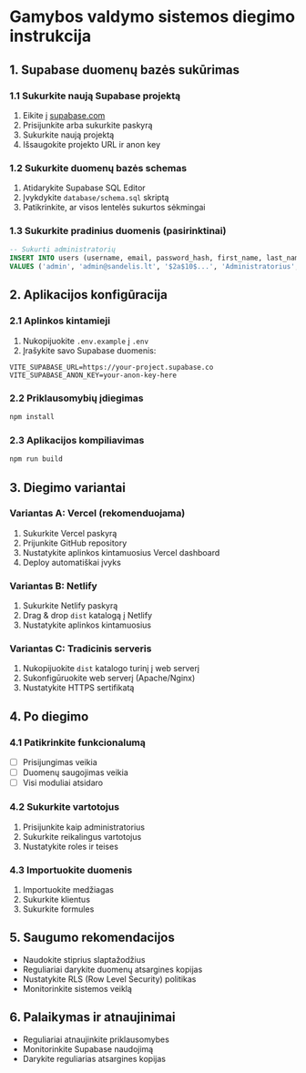 # Gamybos valdymo sistemos diegimo instrukcija

## 1. Supabase duomenų bazės sukūrimas

### 1.1 Sukurkite naują Supabase projektą
1. Eikite į [supabase.com](https://supabase.com)
2. Prisijunkite arba sukurkite paskyrą
3. Sukurkite naują projektą
4. Išsaugokite projekto URL ir anon key

### 1.2 Sukurkite duomenų bazės schemas
1. Atidarykite Supabase SQL Editor
2. Įvykdykite `database/schema.sql` skriptą
3. Patikrinkite, ar visos lentelės sukurtos sėkmingai

### 1.3 Sukurkite pradinius duomenis (pasirinktinai)
```sql
-- Sukurti administratorių
INSERT INTO users (username, email, password_hash, first_name, last_name, role, department)
VALUES ('admin', 'admin@sandelis.lt', '$2a$10$...', 'Administratorius', 'Sistema', 'Admin', 'IT skyrius');
```

## 2. Aplikacijos konfigūracija

### 2.1 Aplinkos kintamieji
1. Nukopijuokite `.env.example` į `.env`
2. Įrašykite savo Supabase duomenis:
```
VITE_SUPABASE_URL=https://your-project.supabase.co
VITE_SUPABASE_ANON_KEY=your-anon-key-here
```

### 2.2 Priklausomybių įdiegimas
```bash
npm install
```

### 2.3 Aplikacijos kompiliavimas
```bash
npm run build
```

## 3. Diegimo variantai

### Variantas A: Vercel (rekomenduojama)
1. Sukurkite Vercel paskyrą
2. Prijunkite GitHub repository
3. Nustatykite aplinkos kintamuosius Vercel dashboard
4. Deploy automatiškai įvyks

### Variantas B: Netlify
1. Sukurkite Netlify paskyrą
2. Drag & drop `dist` katalogą į Netlify
3. Nustatykite aplinkos kintamuosius

### Variantas C: Tradicinis serveris
1. Nukopijuokite `dist` katalogo turinį į web serverį
2. Sukonfigūruokite web serverį (Apache/Nginx)
3. Nustatykite HTTPS sertifikatą

## 4. Po diegimo

### 4.1 Patikrinkite funkcionalumą
- [ ] Prisijungimas veikia
- [ ] Duomenų saugojimas veikia
- [ ] Visi moduliai atsidaro

### 4.2 Sukurkite vartotojus
1. Prisijunkite kaip administratorius
2. Sukurkite reikalingus vartotojus
3. Nustatykite roles ir teises

### 4.3 Importuokite duomenis
1. Importuokite medžiagas
2. Sukurkite klientus
3. Sukurkite formules

## 5. Saugumo rekomendacijos

- Naudokite stiprius slaptažodžius
- Reguliariai darykite duomenų atsargines kopijas
- Nustatykite RLS (Row Level Security) politikas
- Monitorinkite sistemos veiklą

## 6. Palaikymas ir atnaujinimai

- Reguliariai atnaujinkite priklausomybes
- Monitorinkite Supabase naudojimą
- Darykite reguliarias atsargines kopijas

